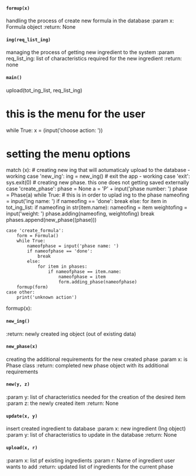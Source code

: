 #### `formup(x)`

handling the process of create new formula in the database
:param x: Formula object
:return: None

#### `ing(req_list_ing)`

managing the process of getting new ingredient to the system
:param req_list_ing: list of characteristics required for the new ingredient
:return: none

#### `main()`

upload(tot_ing_list, req_list_ing)

# this is the menu for the user
while True:
x = (input('choose action: '))

# setting the menu options
match (x):
    # creating new ing that will aotumaticaly upload to the database - working
    case 'new_ing':
        ing = new_ing()
    # exit the app - working
    case 'exit':
        sys.exit(0)
    # creating new phase. this one does not getting saved externally
    case 'create_phase':
        phase = None
        a = 'P' + input('phase number: ')
        phase = Phase(a)
        while True:
            # this is in order to uplad ing to the phase
            nameofing = input('ing name: ')
            if nameofing == 'done':
                break
            else:
                for item in tot_ing_list:
                    if nameofing in str(item.name):
                        nameofing = item
                        weightofing = input('weight: ')
                        phase.adding(nameofing, weightofing)
                        break
        phases.append(new_phase((phase)))

    case 'create_formula':
        form = Formula()
        while True:
            nameofphase = input('phase name: ')
            if nameofphase == 'done':
                break
            else:
                for item in phases:
                    if nameofphase == item.name:
                        nameofphase = item
                        form.adding_phase(nameofphase)
        formup(form)
    case other:
        print('unknown action')


formup(x):

#### `new_ing()`


:return: newly created ing object (out of existing data)

#### `new_phase(x)`

creating the additional  requirements for the new created phase
:param x: is Phase class
:return: completed new phase object with its additional requirements

#### `new(y, z)`


:param y: list of characteristics needed for the creation of the desired item
:param z: the newly created item
:return: None

#### `update(x, y)`

insert created ingredient to database
:param x: new ingredient (Ing object)
:param y: list of characteristics to update in the database
:return: None

#### `upload(x, r)`


:param x: list pf existing ingredients
:param r: Name of ingredient user wants to add
:return: updated list of ingredients for the current phase
